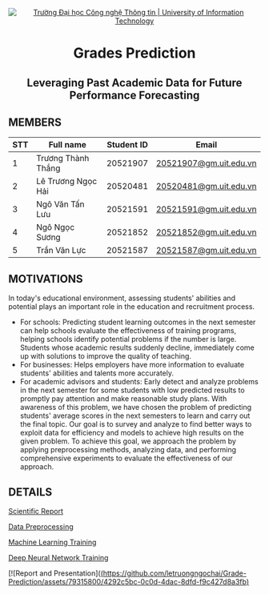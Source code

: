 <p align="center">
  <a href="https://www.uit.edu.vn/" title="Trường Đại học Công nghệ Thông tin" style="border: 5;">
    <img src="https://i.imgur.com/WmMnSRt.png" alt="Trường Đại học Công nghệ Thông tin | University of Information Technology">
  </a>
</p>

<!-- Title -->
<h1 align="center"><b>Grades Prediction</b>
<h2 align="center">Leveraging Past Academic Data 
for Future Performance Forecasting
</h2>
</h1>



## MEMBERS
<a name="thanhvien"></a>


| STT | Full name | Student ID | Email |
| -------- | -------- | -------- | -------- |
| 1     | Trương Thành Thắng     | 20521907     | 20521907@gm.uit.edu.vn|
| 2     | Lê Trương Ngọc Hải     | 20520481     | 20520481@gm.uit.edu.vn|
| 3     | Ngô Văn Tấn Lưu     | 20521591     | 20521591@gm.uit.edu.vn|
| 4     | Ngô Ngọc Sương     | 20521852     | 20521852@gm.uit.edu.vn|
| 5     | Trần Văn Lực     | 20521587     | 20521587@gm.uit.edu.vn
## MOTIVATIONS
In today's educational environment, assessing students' abilities and potential plays an important role in the education and recruitment process.
- For schools: Predicting student learning outcomes in the next semester can help schools evaluate the effectiveness of training programs, helping schools identify potential problems if the number is large. Students whose academic results suddenly decline, immediately come up with solutions to improve the quality of teaching.
- For businesses: Helps employers have more information to evaluate students' abilities and talents more accurately.
- For academic advisors and students: Early detect and analyze problems in the next semester for some students with low predicted results to promptly pay attention and make reasonable study plans.
With awareness of this problem, we have chosen the problem of predicting students' average scores in the next semesters to learn and carry out the final topic. Our goal is to survey and analyze to find better ways to exploit data for efficiency and models to achieve high results on the given problem. To achieve this goal, we approach the problem by applying preprocessing methods, analyzing data, and performing comprehensive experiments to evaluate the effectiveness of our approach.


## DETAILS
[Scientific Report](https://github.com/letruongngochai/Grade-Prediction/blob/main/Nhom_1.docx)

[Data Preprocessing](https://github.com/letruongngochai/Grade-Prediction/blob/main/data_preprocessing.ipynb)

[Machine Learning Training](https://github.com/letruongngochai/Grade-Prediction/blob/main/grades_prediction_mayhoc.ipynb)

[Deep Neural Network Training](https://github.com/letruongngochai/Grade-Prediction/blob/main/grades_prediction_dnn.ipynb)

[![Report and Presentation]([(https://github.com/letruongngochai/Grade-Prediction/assets/79315800/4292c5bc-0c0d-4dac-8dfd-f9c427d8a3fb)](https://www.youtube.com/watch?v=WnTabyg2L48&feature=youtu.be&ab_channel=Ng%E1%BB%8DcH%E1%BA%A3i)
